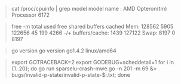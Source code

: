  > cat /proc/cpuinfo | grep model
 model name      : AMD Opteron(tm) Processor 6172
 
 > free -m
             total       used       free     shared    buffers     cached
Mem:        128562       5905     122656         45        199       4266
-/+ buffers/cache:       1439     127122
Swap:         8197          0       8197

> go version
go version go1.4.2 linux/amd64

> export GOTRACEBACK=2
> export GODEBUG=scheddetail=1
> for i in {1..20}; do go run sparselu-crash-mwe.go -n 201 -m 69 &> bugs/invalid-p-state/invalid-p-state-$i.txt; done